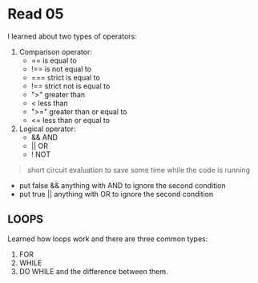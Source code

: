 # Read 05

I learned about two types of operators:

1. Comparison operator:
   - == is equal to
   - !== is not equal to
   - === strict is equal to
   - !== strict not is equal to
   - ">" greater than
   - < less than
   - ">=" greater than or equal to
   - <= less than or equal to
2. Logical operator:
   - && AND
   - || OR
   - ! NOT

> short circuit evaluation to save some time while the code is running

- put false && anything with AND to ignore the second condition
- put true || anything with OR to ignore the second condition

## LOOPS

Learned how loops work and there are three common types:

1. FOR
2. WHILE
3. DO WHILE
   and the difference between them.
